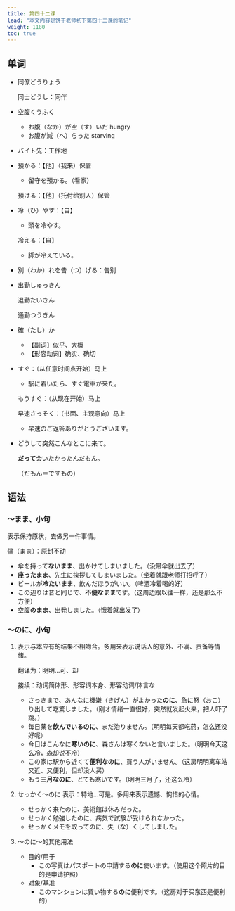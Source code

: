 ```yaml
---
title: 第四十二课
lead: "本文内容是饼干老师初下第四十二课的笔记"
weight: 1180
toc: true
---
```


## 单词

- 同僚どうりょう

  同士どうし：同伴

- 空腹くうふく

  - お腹（なか）が空（す）いだ hungry
  - お腹が減（へ）らった starving

- バイト先：工作地

- 預かる：【他】（我来）保管

  - 留守を預かる。（看家）

  預ける：【他】（托付给别人）保管

- 冷（ひ）やす：【自】

  - 頭を冷やす。

  冷える：【自】

  - 脚が冷えている。

- 別（わか）れを告（つ）げる：告别

- 出勤しゅっきん

  退勤たいきん

  通勤つうきん

- 確（たし）か

  - 【副词】似乎、大概
  - 【形容动词】确实、确切

- すぐ：（从任意时间点开始）马上

  - 駅に着いたら、すぐ電車が来た。

  もうすぐ：（从现在开始）马上

  早速さっそく：（书面、主观意向）马上

  - 早速のご返答ありがとうございます。

- どうして突然こんなとこに来て。

  **だって**会いたかったんだもん。

  （だもん＝ですもの）

## 语法

### ～まま、小句

表示保持原状，去做另一件事情。

儘（まま）：原封不动

- 傘を持って**ないまま**、出かけてしまいました。（没带伞就出去了）
- **座ったまま**、先生に挨拶してしまいました。（坐着就跟老师打招呼了）
- ビールが**冷たいまま**、飲んだほうがいい。（啤酒冷着喝的好）
- この辺りは昔と同じで、**不便なまま**です。（这周边跟以往一样，还是那么不方便）
- 空腹**のまま**、出発しました。（饿着就出发了）

### ～のに、小句

1. 表示与本应有的结果不相吻合。多用来表示说话人的意外、不满、责备等情绪。

    翻译为：明明...可、却

    接续：动词简体形、形容词本身、形容动词/体言な

    - さっきまで、あんなに機嫌（きげん）がよかった**のに**、急に怒（おこ）り出して吃驚しました。（刚オ情绪一直很好，突然就发起火来，把人吓了跳。）
    - 毎日薬を**飲んでいるのに**、まだ治りません。（明明每天都吃药，怎么还没好呢）
    - 今日はこんなに**寒いのに**、森さんは寒くないと言いました。（明明今天这么冷，森却说不冷）
    - この家は駅から近くて**便利なのに**、買う人がいません。（这房明明离车站又近、又便利，但却没人买）
    - もう**三月なのに**、とても寒いです。（明明三月了，还这么冷）

2. せっかく～のに 表示：特地...可是。多用来表示遗憾、惋惜的心情。

    - せっかく来たのに、美術館は休みだった。
    - せっかく勉強したのに、病気で試験が受けられなかった。
    - せっかくメモを取ってのに、失（な）くしてしました。
    
3. ～のに～的其他用法

    - 目的/用于
      - この写真はパスポートの申請する**のに**使います。（使用这个照片的目的是申请护照）
    - 对象/基准
      - このマンションは買い物する**のに**便利です。（这房对于买东西是便利的）
